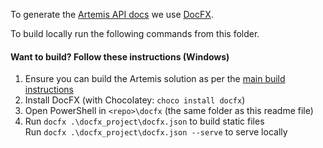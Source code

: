 To generate the [Artemis API docs](https://artemis-rgb.com/docs/) we use [DocFX](https://dotnet.github.io/docfx/).

To build locally run the following commands from this folder.

#### Want to build? Follow these instructions (Windows)
1. Ensure you can build the Artemis solution as per the [main build instructions](https://github.com/Artemis-RGB/Artemis#want-to-build-follow-these-instructions)
2. Install DocFX (with Chocolatey: `choco install docfx`)
3. Open PowerShell in  `<repo>\docfx` (the same folder as this readme file)
4. Run `docfx .\docfx_project\docfx.json` to build static files  
   Run `docfx .\docfx_project\docfx.json --serve` to serve locally
